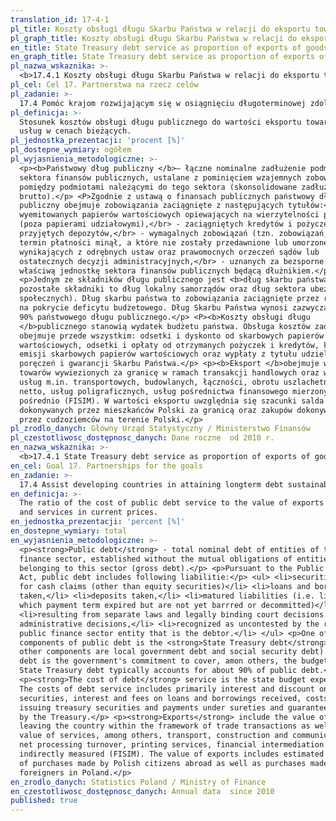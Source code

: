 ```yaml
---
translation_id: 17-4-1
pl_title: Koszty obsługi długu Skarbu Państwa w relacji do eksportu towarów i usług
pl_graph_title: Koszty obsługi długu Skarbu Państwa w relacji do eksportu towarów i usług
en_title: State Treasury debt service as proportion of exports of goods and services
en_graph_title: State Treasury debt service as proportion of exports of goods and services
pl_nazwa_wskaznika: >-
  <b>17.4.1 Koszty obsługi długu Skarbu Państwa w relacji do eksportu towarów i usług</b>
pl_cel: Cel 17. Partnerstwa na rzecz celów
pl_zadanie: >-
  17.4 Pomóc krajom rozwijającym się w osiągnięciu długoterminowej zdolności do spłaty długu poprzez skoordynowane polityki ukierunkowane na wsparcie finansowania dłużnego, redukcję zadłużenia oraz restrukturyzację długu, zgodnie z warunkami krajowymi  zająć się kwestią zadłużenia zewnętrznego ubogich krajów o wysokim zadłużeniu by zredukować sytuacje kryzysowe pod względem zadłużenia
pl_definicja: >-
  Stosunek kosztów obsługi długu publicznego do wartości eksportu towarów i
  usług w cenach bieżących.
pl_jednostka_prezentacji: 'procent [%]'
pl_dostepne_wymiary: ogółem
pl_wyjasnienia_metodologiczne: >-
  <p><b>Państwowy dług publiczny </b>– łączne nominalne zadłużenie podmiotów
  sektora finansów publicznych, ustalane z pominięciem wzajemnych zobowiązań
  pomiędzy podmiotami należącymi do tego sektora (skonsolidowane zadłużenie
  brutto).</p> <P>Zgodnie z ustawą o finansach publicznych państwowy dług
  publiczny obejmuje zobowiązania zaciągnięte z następujących tytułów:</br> -
  wyemitowanych papierów wartościowych opiewających na wierzytelności pieniężne
  (poza papierami udziałowymi),</br> - zaciągniętych kredytów i pożyczek,</br> -
  przyjętych depozytów,</br> - wymagalnych zobowiązań (tzn. zobowiązań, których
  termin płatności minął, a które nie zostały przedawnione lub umorzone),</br> -
  wynikających z odrębnych ustaw oraz prawomocnych orzeczeń sądów lub
  ostatecznych decyzji administracyjnych,</br> - uznanych za bezsporne przez
  właściwą jednostkę sektora finansów publicznych będącą dłużnikiem.</p>
  <p>Jednym ze składników długu publicznego jest <b>dług skarbu państwa </b>(dwa
  pozostałe składniki to dług lokalny samorządów oraz dług sektora ubezpieczeń
  społecznych). Dług skarbu państwa to zobowiązania zaciągnięte przez rząd m.in.
  na pokrycie deficytu budżetowego. Dług Skarbu Państwa wynosi zazwyczaj około
  90% państwowego długu publicznego.</p> <P><b>Koszty obsługi długu
  </b>publicznego stanowią wydatek budżetu państwa. Obsługa kosztów zadłużenia
  obejmuje przede wszystkim: odsetki i dyskonto od skarbowych papierów
  wartościowych, odsetki i opłaty od otrzymanych pożyczek i kredytów, koszty
  emisji skarbowych papierów wartościowych oraz wypłaty z tytułu udzielonych
  poręczeń i gwarancji Skarbu Państwa.</p> <p><b>Eksport </b>obejmuje wartość
  towarów wywiezionych za granicę w ramach transakcji handlowych oraz wartość
  usług m.in. transportowych, budowlanych, łączności, obrotu uszlachetniającego
  netto, usług poligraficznych, usług pośrednictwa finansowego mierzonych
  pośrednio (FISIM). W wartości eksportu uwzględnia się szacunki salda zakupów
  dokonywanych przez mieszkańców Polski za granicą oraz zakupów dokonywanych
  przez cudzoziemców na terenie Polski.</p>
pl_zrodlo_danych: Główny Urząd Statystyczny / Ministerstwo Finansów
pl_czestotliwosc_dostępnosc_danych: Dane roczne  od 2010 r.
en_nazwa_wskaznika: >-
  <b>17.4.1 State Treasury debt service as proportion of exports of goods and services</b>
en_cel: Goal 17. Partnerships for the goals
en_zadanie: >-
  17.4 Assist developing countries in attaining longterm debt sustainability through coordinated policies aimed at fostering debt financing, debt relief and debt restructuring, as appropriate, and address the external debt of highly indebted poor countries to reduce debt distress
en_definicja: >-
  The ratio of the cost of public debt service to the value of exports of goods
  and services in current prices.
en_jednostka_prezentacji: 'percent [%]'
en_dostepne_wymiary: total
en_wyjasnienia_metodologiczne: >-
  <p><strong>Public debt</strong> - total nominal debt of entities of the public
  finance sector, established without the mutual obligations of entities
  belonging to this sector (gross debt).</p> <p>Pursuant to the Public Finance
  Act, public debt includes following liabilitie:</p> <ul> <li>securities issued
  for cash claims (other than equity securities)</li> <li>loans and borrowings
  taken,</li> <li>deposits taken,</li> <li>matured liabilities (i.e. liabilities
  which payment term expired but are not yet barrred or decommitted)</li>
  <li>resulting from separate laws and legally binding court decisions or final
  administrative decisions,</li> <li>recognized as uncontested by the relevant
  public finance sector entity that is the debtor.</li> </ul> <p>One of the
  components of public debt is the <strong>State Treasury debt</strong> (two
  other components are local government debt and social security debt). Treasury
  debt is the government's commitment to cover, amon others, the budget deficit.
  State Treasury debt typically accounts for about 90% of public debt.</p>
  <p><strong>The cost of debt</strong> service is the state budget expenditure.
  The costs of debt service includes primarily interest and discount on treasury
  securities, interest and fees on loans and borrowings received, costs of
  issuing treasury securities and payments under sureties and guarantees granted
  by the Treasury.</p> <p><strong>Exports</strong> include the value of goods
  leaving the country within the framework of trade transactions as well as the
  value of services, among others, transport, construction and communications,
  net processing turnover, printing services, financial intermediation services
  indirectly measured (FISIM). The value of exports includes estimated balance
  of purchases made by Polish citizens abroad as well as purchases made by
  foreigners in Poland.</p>
en_zrodlo_danych: Statistics Poland / Ministry of Finance
en_czestotliwosc_dostępnosc_danych: Annual data  since 2010
published: true
---
```

